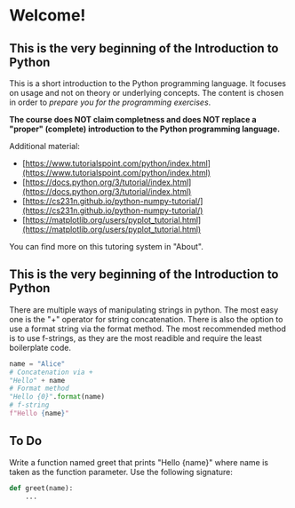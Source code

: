 # Welcome!
## This is the very beginning of the Introduction to Python

This is a short introduction to the Python programming language. It focuses on usage and not on theory or underlying concepts. The content is chosen in order to *prepare you for the programming exercises*.

**The course does NOT claim completness and does NOT replace a "proper" (complete) introduction to the Python programming language.**

Additional material:
- [https://www.tutorialspoint.com/python/index.html](https://www.tutorialspoint.com/python/index.html)  
- [https://docs.python.org/3/tutorial/index.html](https://docs.python.org/3/tutorial/index.html)
- [https://cs231n.github.io/python-numpy-tutorial/](https://cs231n.github.io/python-numpy-tutorial/)
- [https://matplotlib.org/users/pyplot_tutorial.html](https://matplotlib.org/users/pyplot_tutorial.html)

You can find more on this tutoring system in "About". 

## This is the very beginning of the Introduction to Python

There are multiple ways of manipulating strings in python. The most easy one is the "+" operator for string concatenation. There is also the option to use a format string via the format method. The most recommended method is to use f-strings, as they are the most readible and require the least boilerplate code. 

```python
name = "Alice"
# Concatenation via +
"Hello" + name
# Format method
"Hello {0}".format(name)
# f-string
f"Hello {name}"
```

## To Do
Write a function named greet that prints "Hello {name}" where name is taken as the function parameter. Use the following signature:

```python
def greet(name):
    ...
```
